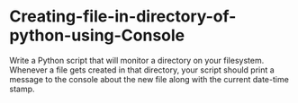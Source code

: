 # Creating-file-in-directory-of-python-using-Console
Write a Python script that will monitor a directory on your filesystem. Whenever a file gets created in that directory, your script should print a message to the console about the new file along with the current date-time stamp.
